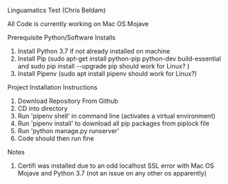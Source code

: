 Linguamatics Test (Chris Beldam)

All Code is currently working on Mac OS Mojave

Prerequisite Python/Software Installs

1) Install Python 3.7 if not already installed on machine
2) Install Pip (sudo apt-get install python-pip python-dev build-essential 
and sudo pip install --upgrade pip should work for Linux? )
3) Install Pipenv (sudo apt install pipenv should work for Linux?)

Project Installation Instructions 

1) Download Repository From Github
2) CD into directory
3) Run 'pipenv shell' in command line (activates a virtual environment)
4) Run 'pipenv install' to download all pip packages from piplock file
5) Run 'python manage.py runserver'
6) Code should then run fine

Notes
1) Certifi was installed due to an odd localhost SSL error with Mac OS Mojave and Python 3.7 (not an issue on any other os apparently)
